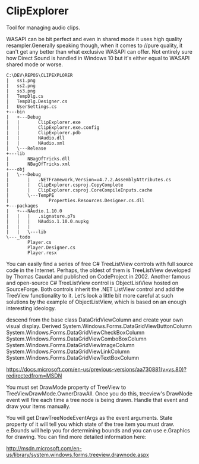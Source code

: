 # ClipExplorer
Tool for managing audio clips.

WASAPI can be bit perfect and even in shared mode it uses high quality resampler.Generally speaking though, when it comes to     //pure quality, it can't get any better than what exclusive WASAPI can offer. Not entirely sure how Direct Sound is handled in Windows 10 but it's either equal to WASAPI shared mode or worse. 


```
C:\DEV\REPOS\CLIPEXPLORER
|   ss1.png  
|   ss2.png
|   ss3.png
|   TempDlg.cs
|   TempDlg.Designer.cs
|   UserSettings.cs
+---bin
|   +---Debug
|   |       ClipExplorer.exe
|   |       ClipExplorer.exe.config
|   |       ClipExplorer.pdb
|   |       NAudio.dll
|   |       NAudio.xml
|   \---Release
+---lib
|       NBagOfTricks.dll
|       NBagOfTricks.xml
+---obj
|   \---Debug
|       |   .NETFramework,Version=v4.7.2.AssemblyAttributes.cs
|       |   ClipExplorer.csproj.CopyComplete
|       |   ClipExplorer.csproj.CoreCompileInputs.cache
|       \---TempPE
|               Properties.Resources.Designer.cs.dll
+---packages
|   +---NAudio.1.10.0
|   |   |   .signature.p7s
|   |   |   NAudio.1.10.0.nupkg
|   |   |   
|   |   \---lib
\---_todo
        Player.cs
        Player.Designer.cs
        Player.resx
```




You can easily find a series of free C# TreeListView controls with full source code in the Internet. 
Perhaps, the oldest of them is TreeListView developed by Thomas Caudal and published on CodeProject in 2002. 
Another famous and open-source C# TreeListView control is ObjectListView hosted on SourceForge. 
Both controls inherit the .NET ListView control and add the TreeView functionality to it. 
Let’s look a little bit more careful at such solutions by the example of ObjectListView, which is based on an enough interesting ideology.

descend from the base class DataGridViewColumn and create your own visual display.
Derived
System.Windows.Forms.DataGridViewButtonColumn
System.Windows.Forms.DataGridViewCheckBoxColumn
System.Windows.Forms.DataGridViewComboBoxColumn
System.Windows.Forms.DataGridViewImageColumn
System.Windows.Forms.DataGridViewLinkColumn
System.Windows.Forms.DataGridViewTextBoxColumn

https://docs.microsoft.com/en-us/previous-versions/aa730881(v=vs.80)?redirectedfrom=MSDN

You must set DrawMode property of TreeView to TreeViewDrawMode.OwnerDrawAll. Once you do this, treeview's DrawNode event will fire each time a tree node is being drawn. Handle that event and draw your items manually.

You will get DrawTreeNodeEventArgs as the event arguments. State property of it will tell you which state of the tree item you must draw. e.Bounds will help you for determining bounds and you can use e.Graphics for drawing. You can find more detailed information here:

http://msdn.microsoft.com/en-us/library/system.windows.forms.treeview.drawnode.aspx


